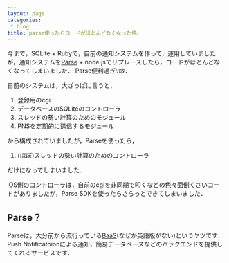 ```yaml
---
layout: page
categories:
 * blog
title: parse使ったらコードがほとんどなくなった件。
---
```


今まで，SQLite + Rubyで，自前の通知システムを作って，運用していましたが，通知システムを[Parse](https://www.parse.com) + node.jsでリプレースしたら，コードがほとんどなくなってしまいました．
Parse便利過ぎﾜﾛﾀ．

自前のシステムは，大ざっぱに言うと，

1. 登録用のcgi
2. データベースのSQLiteのコントローラ
3. スレッドの勢い計算のためのモジュール
4. PNSを定期的に送信するモジュール

から構成されていましたが，Parseを使ったら，

1. (ほぼ)スレッドの勢い計算のためのコントローラ

だけになってしまいました．

iOS側のコントローラは，自前のcgiを非同期で叩くなどの色々面倒くさいコードがありましたが，Parse SDKを使ったらさらっとできてしまいました．

## Parse？

Parseは，大分前から流行っている[BaaS](http://de.wikipedia.org/wiki/Backend_as_a_Service)(なぜか英語版がない)というヤツです．
Push Notificatoionによる通知，簡易データベースなどのバックエンドを提供してくれるサービスです．


